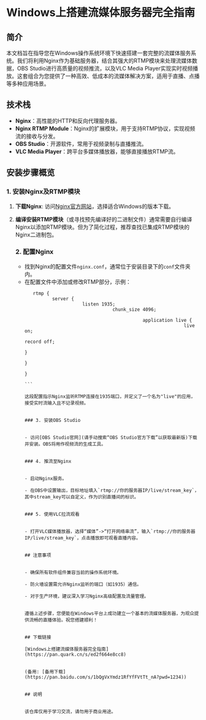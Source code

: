 # Windows上搭建流媒体服务器完全指南

## 简介

本文档旨在指导您在Windows操作系统环境下快速搭建一套完整的流媒体服务系统。我们将利用Nginx作为基础服务器，结合其强大的RTMP模块来处理流媒体数据，OBS Studio进行高质量的视频推流，以及VLC Media Player实现实时视频播放。这套组合为您提供了一种高效、低成本的流媒体解决方案，适用于直播、点播等多种应用场景。

## 技术栈
- **Nginx**：高性能的HTTP和反向代理服务器。
- **Nginx RTMP Module**：Nginx的扩展模块，用于支持RTMP协议，实现视频流的接收与分发。
- **OBS Studio**：开源软件，常用于视频录制与直播推流。
- **VLC Media Player**：跨平台多媒体播放器，能够直接播放RTMP流。

## 安装步骤概览

### 1. 安装Nginx及RTMP模块

1. **下载Nginx**: 访问[Nginx官方网站](请手动搜索“Nginx官方下载页面”以获取最新版本)，选择适合Windows的版本下载。
2. **编译安装RTMP模块**（或寻找预先编译好的二进制文件）通常需要自行编译Nginx以添加RTMP模块。但为了简化过程，推荐查找已集成RTMP模块的Nginx二进制包。

   ### 2. 配置Nginx

   - 找到Nginx的配置文件`nginx.conf`，通常位于安装目录下的`conf`文件夹内。
   - 在配置文件中添加或修改RTMP部分，示例：
      ```nginx
         rtmp {
                server {
                           listen 1935;
                                      chunk_size 4096;

                                                 application live {
                                                                live on;
                                                                               record off;
                                                                                          }
                                                                                                 }
                                                                                                    }
                                                                                                       ```
                                                                                                          这段配置指示Nginx监听RTMP连接在1935端口，并定义了一个名为"live"的应用，接受实时流输入且不记录视频。
                                                                                                          
                                                                                                          ### 3. 安装OBS Studio
                                                                                                          
                                                                                                          - 访问[OBS Studio官网](请手动搜索“OBS Studio官方下载”以获取最新版)下载并安装。OBS将用作视频流的生成工具。
                                                                                                          
                                                                                                          ### 4. 推流至Nginx
                                                                                                          
                                                                                                          - 启动Nginx服务。
                                                                                                          - 在OBS中设置输出，目标地址填入`rtmp://你的服务器IP/live/stream_key`，其中stream_key可以自定义，作为识别直播间的标识。
                                                                                                          
                                                                                                          ### 5. 使用VLC拉流观看
                                                                                                          
                                                                                                          - 打开VLC媒体播放器，选择“媒体”->“打开网络串流”，输入`rtmp://你的服务器IP/live/stream_key`，点击播放即可观看直播内容。
                                                                                                          
                                                                                                          ## 注意事项
                                                                                                          
                                                                                                          - 确保所有软件组件兼容当前的操作系统环境。
                                                                                                          - 防火墙设置需允许Nginx监听的端口（如1935）通信。
                                                                                                          - 对于生产环境，建议深入学习Nginx高级配置及流量管理。
                                                                                                          
                                                                                                          遵循上述步骤，您便能在Windows平台上成功建立一个基本的流媒体服务器，为观众提供流畅的直播体验。祝您搭建顺利！
                                                                                                          
                                                                                                          ## 下载链接
                                                                                                          [Windows上搭建流媒体服务器完全指南](https://pan.quark.cn/s/ed2f664e8cc8) 
                                                                                                          
                                                                                                          (备用: [备用下载](https://pan.baidu.com/s/1bQgVxYmdz1RfYfFVtTt_nA?pwd=1234))
                                                                                                          
                                                                                                          ## 说明
                                                                                                          
                                                                                                          该仓库仅用于学习交流，请勿用于商业用途。
